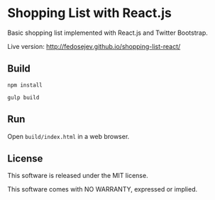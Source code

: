 # Shopping List with React.js

Basic shopping list implemented with React.js and Twitter Bootstrap.

Live version: http://fedosejev.github.io/shopping-list-react/

## Build

`npm install`

`gulp build`

## Run

Open `build/index.html` in a web browser.

## License

This software is released under the MIT license.

This software comes with NO WARRANTY, expressed or implied.
